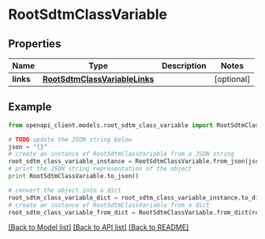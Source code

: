 # RootSdtmClassVariable


## Properties
Name | Type | Description | Notes
------------ | ------------- | ------------- | -------------
**links** | [**RootSdtmClassVariableLinks**](RootSdtmClassVariableLinks.md) |  | [optional] 

## Example

```python
from openapi_client.models.root_sdtm_class_variable import RootSdtmClassVariable

# TODO update the JSON string below
json = "{}"
# create an instance of RootSdtmClassVariable from a JSON string
root_sdtm_class_variable_instance = RootSdtmClassVariable.from_json(json)
# print the JSON string representation of the object
print RootSdtmClassVariable.to_json()

# convert the object into a dict
root_sdtm_class_variable_dict = root_sdtm_class_variable_instance.to_dict()
# create an instance of RootSdtmClassVariable from a dict
root_sdtm_class_variable_from_dict = RootSdtmClassVariable.from_dict(root_sdtm_class_variable_dict)
```
[[Back to Model list]](../README.md#documentation-for-models) [[Back to API list]](../README.md#documentation-for-api-endpoints) [[Back to README]](../README.md)


